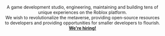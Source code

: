 <p align="center">
  A game development studio, engineering, maintaining and building tens of unique experiences on the Roblox platform. <br />
  We wish to revolutionalize the metaverse, providing open-source resources to developers and providing opportunities for smaller developers to flourish. <br />
  <b><a href="">We're hiring!</a></b>
</p>
